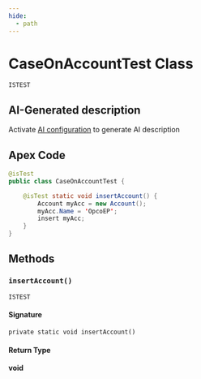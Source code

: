 ```yaml
---
hide:
  - path
---
```


# CaseOnAccountTest Class

`ISTEST`

## AI-Generated description

Activate [AI configuration](https://sfdx-hardis.cloudity.com/salesforce-ai-setup/) to generate AI description

## Apex Code

```java
@isTest
public class CaseOnAccountTest {

    @isTest static void insertAccount() {
        Account myAcc = new Account();
        myAcc.Name = 'OpcoEP';
        insert myAcc;
    }
}
```

## Methods
### `insertAccount()`

`ISTEST`

#### Signature
```apex
private static void insertAccount()
```

#### Return Type
**void**